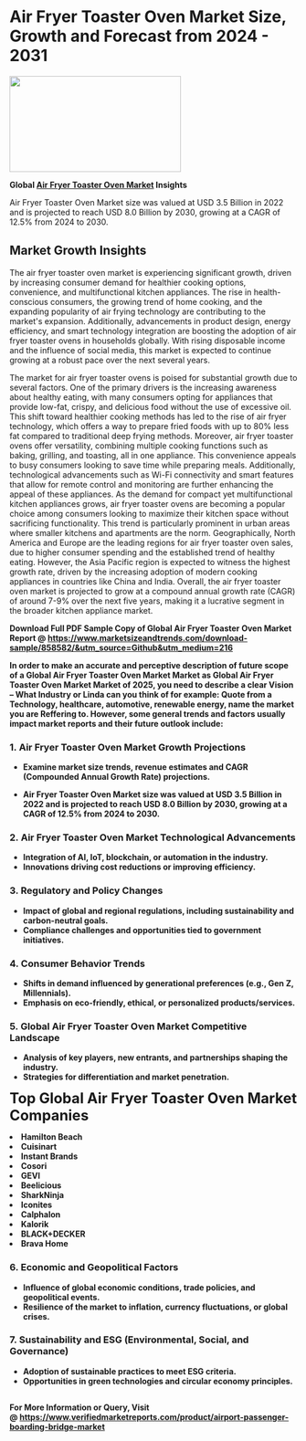 <H1>Air Fryer Toaster Oven Market Size, Growth and Forecast from 2024 - 2031</H1><img class="aligncenter size-medium wp-image-584254" src="https://thirdeyenews.in/wp-content/uploads/2024/09/Global-Market-Research-300x168.jpeg" alt="" width="300" height="168" /><p><strong>Global&nbsp;<a href="https://www.marketsizeandtrends.com/download-sample/858582/&amp;utm_source=Github&utm_medium=216">Air Fryer Toaster Oven Market</a> Insights</strong></p><p>Air Fryer Toaster Oven Market size was valued at USD 3.5 Billion in 2022 and is projected to reach USD 8.0 Billion by 2030, growing at a CAGR of 12.5% from 2024 to 2030.</p><p><h2>Market Growth Insights</h2> <p>The air fryer toaster oven market is experiencing significant growth, driven by increasing consumer demand for healthier cooking options, convenience, and multifunctional kitchen appliances. The rise in health-conscious consumers, the growing trend of home cooking, and the expanding popularity of air frying technology are contributing to the market's expansion. Additionally, advancements in product design, energy efficiency, and smart technology integration are boosting the adoption of air fryer toaster ovens in households globally. With rising disposable income and the influence of social media, this market is expected to continue growing at a robust pace over the next several years.</p> <p><strong></strong></p> <p>The market for air fryer toaster ovens is poised for substantial growth due to several factors. One of the primary drivers is the increasing awareness about healthy eating, with many consumers opting for appliances that provide low-fat, crispy, and delicious food without the use of excessive oil. This shift toward healthier cooking methods has led to the rise of air fryer technology, which offers a way to prepare fried foods with up to 80% less fat compared to traditional deep frying methods. Moreover, air fryer toaster ovens offer versatility, combining multiple cooking functions such as baking, grilling, and toasting, all in one appliance. This convenience appeals to busy consumers looking to save time while preparing meals. Additionally, technological advancements such as Wi-Fi connectivity and smart features that allow for remote control and monitoring are further enhancing the appeal of these appliances. As the demand for compact yet multifunctional kitchen appliances grows, air fryer toaster ovens are becoming a popular choice among consumers looking to maximize their kitchen space without sacrificing functionality. This trend is particularly prominent in urban areas where smaller kitchens and apartments are the norm. Geographically, North America and Europe are the leading regions for air fryer toaster oven sales, due to higher consumer spending and the established trend of healthy eating. However, the Asia Pacific region is expected to witness the highest growth rate, driven by the increasing adoption of modern cooking appliances in countries like China and India. Overall, the air fryer toaster oven market is projected to grow at a compound annual growth rate (CAGR) of around 7-9% over the next five years, making it a lucrative segment in the broader kitchen appliance market.</p> <p><strong></p><p><span class=""><strong>Download Full PDF Sample Copy of Global Air Fryer Toaster Oven Market Report</strong> @ <a href="https://www.marketsizeandtrends.com/download-sample/858582/&amp;utm_source=Github&utm_medium=216" target="_blank">https://www.marketsizeandtrends.com/download-sample/858582/&amp;utm_source=Github&utm_medium=216</a></span></p><p>In order to make an accurate and perceptive description of future scope of a Global&nbsp;Air Fryer Toaster Oven Market Market as Global&nbsp;Air Fryer Toaster Oven Market Market of 2025, you need to describe a clear Vision &ndash; What Industry or Linda can you think of for example: Quote from a Technology, healthcare, automotive, renewable energy, name the market you are Reffering to. However, some general trends and factors usually impact market reports and their future outlook include:</p><h3>1.&nbsp;<strong>Air Fryer Toaster Oven Market Growth Projections</strong></h3><ul><li>Examine market size trends, revenue estimates and CAGR (Compounded Annual Growth Rate) projections.</li><li><p>Air Fryer Toaster Oven Market size was valued at USD 3.5 Billion in 2022 and is projected to reach USD 8.0 Billion by 2030, growing at a CAGR of 12.5% from 2024 to 2030.</p></li></ul><h3>2.&nbsp;<strong>Air Fryer Toaster Oven Market Technological Advancements</strong></h3><ul><li>Integration of AI, IoT, blockchain, or automation in the industry.</li><li>Innovations driving cost reductions or improving efficiency.</li></ul><h3>3.&nbsp;<strong>Regulatory and Policy Changes</strong></h3><ul><li>Impact of global and regional regulations, including sustainability and carbon-neutral goals.</li><li>Compliance challenges and opportunities tied to government initiatives.</li></ul><h3>4.&nbsp;<strong>Consumer Behavior Trends</strong></h3><ul><li>Shifts in demand influenced by generational preferences (e.g., Gen Z, Millennials).</li><li>Emphasis on eco-friendly, ethical, or personalized products/services.</li></ul><h3>5.&nbsp;<strong>Global Air Fryer Toaster Oven Market Competitive Landscape</strong></h3><ul><li>Analysis of key players, new entrants, and partnerships shaping the industry.</li><li>Strategies for differentiation and market penetration.</li></ul><p data-pm-slice="1 1 []"><span style="color: inherit; font-family: inherit; font-size: 25px;">Top Global Air Fryer Toaster Oven Market Companies</span></p><div class="" data-test-id=""><p><li>Hamilton Beach</li><li> Cuisinart</li><li> Instant Brands</li><li> Cosori</li><li> GEVI</li><li> Beelicious</li><li> SharkNinja</li><li> Iconites</li><li> Calphalon</li><li> Kalorik</li><li> BLACK+DECKER</li><li> Brava Home</li></p></div><h3>6.&nbsp;<strong>Economic and Geopolitical Factors</strong></h3><ul><li>Influence of global economic conditions, trade policies, and geopolitical events.</li><li>Resilience of the market to inflation, currency fluctuations, or global crises.</li></ul><h3>7.&nbsp;<strong>Sustainability and ESG (Environmental, Social, and Governance)</strong></h3><ul><li>Adoption of sustainable practices to meet ESG criteria.</li><li>Opportunities in green technologies and circular economy principles.</li></ul><h2><strong style="font-size: 14px;">For More Information or Query, Visit @&nbsp;</strong><a style="background-color: #ffffff; font-size: 14px;" href="https://www.marketsizeandtrends.com/report/air-fryer-toaster-oven-market/" target="_blank">https://www.verifiedmarketreports.com/product/airport-passenger-boarding-bridge-market</a></h2>
